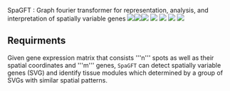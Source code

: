 SpaGFT : Graph fourier transformer for representation, analysis, and interpretation of spatially variable genes
<img src="https://img.shields.io/badge/SpaGFT-v1.0.0-green"><img src="https://img.shields.io/badge/SpaGFT-v1.0.0-green"><img src="https://img.shields.io/badge/RESEPT-v1.0.0-green"> <img src="https://img.shields.io/badge/Platform-Linux-green"> <img src="https://img.shields.io/badge/Platform-Windows-green"> <img src="https://img.shields.io/badge/Language-python3-green"> <img src="https://img.shields.io/badge/License-MIT-green">
## Requirments
Given gene expression matrix that consists '''n''' spots as well as their spatial coordinates and '''m''' genes, ```SpaGFT``` can detect spatially variable genes (SVG) and identify tissue modules which determined by a group of SVGs with similar spatial patterns.
